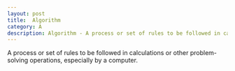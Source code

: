 ```yaml
---
layout: post
title:  Algorithm
category: A
description: Algorithm - A process or set of rules to be followed in calculations or other problem-solving operations, especially by a computer.
---
```


A process or set of rules to be followed in calculations or other problem-solving operations, especially by a computer.
